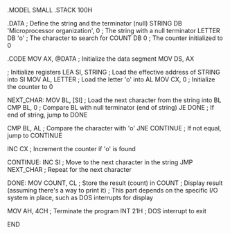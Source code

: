 
.MODEL SMALL
.STACK 100H

.DATA
  ; Define the string and the terminator (null)
  STRING DB 'Microprocessor organization', 0   ; The string with a null terminator
  LETTER DB 'o'                                ; The character to search for
  COUNT DB 0                                   ; The counter initialized to 0

.CODE
  MOV AX, @DATA      ; Initialize the data segment
  MOV DS, AX

  ; Initialize registers
  LEA SI, STRING     ; Load the effective address of STRING into SI
  MOV AL, LETTER     ; Load the letter 'o' into AL
  MOV CX, 0          ; Initialize the counter to 0
  
NEXT_CHAR:
  MOV BL, [SI]       ; Load the next character from the string into BL
  CMP BL, 0          ; Compare BL with null terminator (end of string)
  JE DONE            ; If end of string, jump to DONE

  CMP BL, AL         ; Compare the character with 'o'
  JNE CONTINUE       ; If not equal, jump to CONTINUE

  INC CX             ; Increment the counter if 'o' is found

CONTINUE:
  INC SI             ; Move to the next character in the string
  JMP NEXT_CHAR      ; Repeat for the next character

DONE:
  MOV COUNT, CL      ; Store the result (count) in COUNT
  ; Display result (assuming there's a way to print it)
  ; This part depends on the specific I/O system in place, such as DOS interrupts for display
  
  MOV AH, 4CH        ; Terminate the program
  INT 21H            ; DOS interrupt to exit

END
